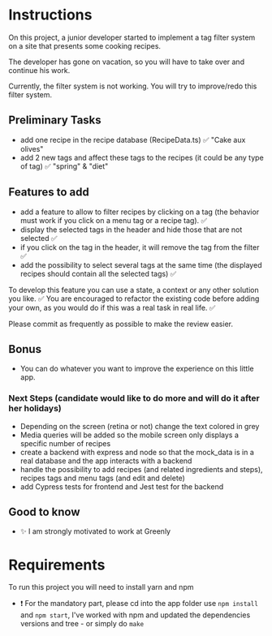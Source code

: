 # Instructions

On this project, a junior developer started to implement a tag filter system on a site that presents some cooking recipes.

The developer has gone on vacation, so you will have to take over and continue his work.

Currently, the filter system is not working. You will try to improve/redo this filter system.

## Preliminary Tasks

- add one recipe in the recipe database (RecipeData.ts) ✅ "Cake aux olives"
- add 2 new tags and affect these tags to the recipes (it could be any type of tag) ✅ "spring" & "diet"

## Features to add

- add a feature to allow to filter recipes by clicking on a tag (the behavior must work if you click on a menu tag or a recipe tag). ✅ 
- display the selected tags in the header and hide those that are not selected ✅ 
- if you click on the tag in the header, it will remove the tag from the filter ✅ 
- add the possibility to select several tags at the same time (the displayed recipes should contain all the selected tags) ✅ 

To develop this feature you can use a state, a context or any other solution you like. ✅ 
You are encouraged to refactor the existing code before adding your own, as you would do if this was a real task in real life.  ✅ 

Please commit as frequently as possible to make the review easier.

## Bonus

- You can do whatever you want to improve the experience on this little app.

### Next Steps (candidate would like to do more and will do it after her holidays)
- Depending on the screen (retina or not) change the text colored in grey
- Media queries will be added so the mobile screen only displays a specific number of  recipes
- create a backend with express and node so that the mock_data is in a real database and the app interacts with a backend
- handle the possibility to add recipes (and related ingredients and steps), recipes tags and menu tags (and edit and delete)
- add Cypress tests for frontend and Jest test for the backend 

## Good to know
- ✨ I am strongly motivated to work at Greenly 

# Requirements

To run this project you will need to install yarn and npm
- ❗️ For the mandatory part, please cd into the app folder use `npm install` and `npm start`, I've worked with npm and updated the dependencies versions and tree - or simply do `make`
